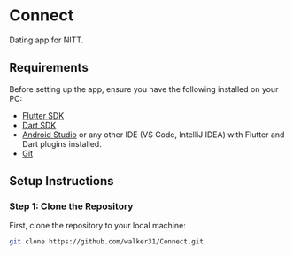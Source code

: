 # Connect

Dating app for NITT.

## Requirements

Before setting up the app, ensure you have the following installed on your PC:

- [Flutter SDK](https://flutter.dev/docs/get-started/install)
- [Dart SDK](https://dart.dev/get-dart)
- [Android Studio](https://developer.android.com/studio) or any other IDE (VS Code, IntelliJ IDEA) with Flutter and Dart plugins installed.
- [Git](https://git-scm.com/)

## Setup Instructions

### Step 1: Clone the Repository

First, clone the repository to your local machine:

```bash
git clone https://github.com/walker31/Connect.git
